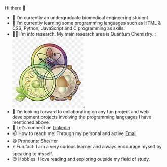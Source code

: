  Hi there 👋


- 🔭 I’m currently an undergraduate biomedical engineering student.
- 🌱 I’m currently learning some programming languages such as HTML & CSS, Python, JavaScript and C programming as skills.
- 👩‍🦰 I'm into research. My main research area is Quantum Chemistry.
:![Image](./qimage.jpeg):
- 👯 I’m looking forward to collaborating on any fun project and web development projects involving the programming languages I have mentioned above.
- 💬 Let's connect on [Linkedin](https://www.linkedin.com/in/nana-yaa-adomaa-doku-amponsah-078854235)
- 📫 How to reach me: Through my personal and active [Email](dokuamponsahnanayaaadomaa@gmail.com)
- 😄 Pronouns: She/Her
- ⚡ Fun fact: I am a very curious learner and always encourage myself by speaking to myself.
- 😌 Hobbies: I love reading and exploring outside my field of study.

